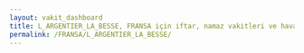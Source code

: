 ```yaml
---
layout: vakit_dashboard
title: L_ARGENTIER_LA_BESSE, FRANSA için iftar, namaz vakitleri ve hava durumu - ilçe/eyalet seç
permalink: /FRANSA/L_ARGENTIER_LA_BESSE/
---
```


<script type="text/javascript">
  var GLOBAL_COUNTRY = 'FRANSA';
  var GLOBAL_CITY = 'L_ARGENTIER_LA_BESSE';
  var GLOBAL_STATE = '';
  var lat = 72;
  var lon = 21;
</script>
